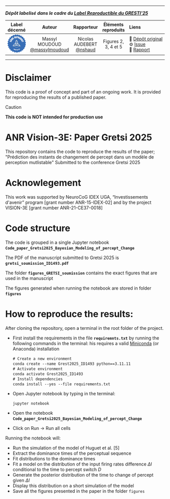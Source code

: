 <hr>

**_Dépôt labelisé dans le cadre du [Label Reproductible du GRESTI'25](https://gretsi.fr/colloque2025/recherche-reproductible/)_**

| Label décerné | Auteur | Rapporteur | Éléments reproduits | Liens |
|:-------------:|:------:|:----------:|:-------------------:|:------|
| ![](label_argent.png) | Massyl MOUDOUD<br>[@massylmoudoud](https://github.com/massylmoudoud) | Nicolas AUDEBERT<br>[@nshaud](https://github.com/nshaud) |  Figures 2, 3, 4 et 5 | 📌&nbsp;[Dépôt&nbsp;original](https://github.com/massylmoudoud/Vision-3E_Gretsi2025)<br>⚙️&nbsp;[Issue](https://github.com/GRETSI-2025/Label-Reproductible/issues/32)<br>📝&nbsp;[Rapport](https://github.com/akrah/test/tree/main/rapports/Rapport_issue_32) |

<hr>

# Disclaimer
This code is a proof of concept and part of an ongoing work. It is provided for reproducing the results of a published paper.

> [!CAUTION]
>__This code is NOT intended for production use__

# ANR Vision-3E: Paper Gretsi 2025
This repository contains the code to reproduce the results of the paper;
"Prédiction des instants de changement de percept dans un modèle de perception mutlistable"
Submitted to the conference Gretsi 2025


# Acknowlegement
This work was supported by NeuroCoG IDEX UGA, “Investissements d'avenir” program [grant number ANR-15-IDEX-02] and by the project VISION-3E [grant number ANR-21-CE37-0018]

# Code structure
The code is grouped in a single Jupyter notebook **`Code_paper_Gretsi2025_Bayesian_Modeling_of_percept_Change`**

The PDF of the manuscript submitted to Gretsi 2025 is 
**`gretsi_soumission_ID1493.pdf`**

The folder **`figures_GRETSI_soumission`** contains the exact figures that are used in the manuscript

The figures generated when running the notebook are stored in folder  **`figures`** 

# How to reproduce the results:
After cloning the repository, open a terminal in the root folder of the project.

- First install the requirements in the file **`requiremnts.txt`** by running the following commands in the terminal:
    his requires a valid [Miniconda](https://www.anaconda.com/docs/getting-started/miniconda/main) (or Anaconda) installation 
    
    ```Shell
    # Create a new environment
    conda create --name Grest2025_ID1493 python==3.11.11
    # Activate environment
    conda activate Grest2025_ID1493
    # Install dependencies
    conda install --yes --file requirements.txt
    ```
        
- Open Jupyter notebook by typing in the terminal:
    
    ```bash
    jupyter notebook
    ```

        
- Open the notebook
    **`Code_paper_Gretsi2025_Bayesian_Modeling_of_percept_Change`**
    
- Click on Run -> Run all cells

Running the notebook will:
- Run the simulation of the model of Huguet et al. [5]
- Extract the dominance times of the perceptual sequence
- Fit distributions to the dominance times
- Fit a model on the distribution of the input firing rates difference $\Delta I$ conditional to the time to percept switch $D$
- Generate the posterior distribution of the time to change of percept given $\Delta I$
- Display this distribution on a short simulation of the model
- Save all the figures presented in the paper in the folder `figures`






